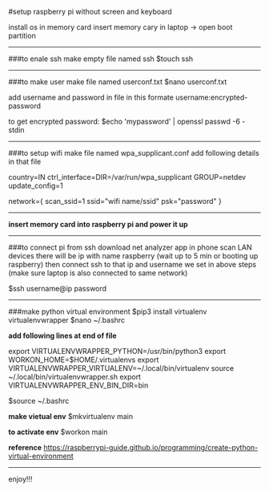 #setup raspberry pi without screen and keyboard

install os in memory card
insert memory cary in laptop -> open boot partition

-------------------------------------------------------------------

###to enale ssh
make empty file named ssh
$touch ssh

-------------------------------------------------------------------

###to make user
make file named userconf.txt
$nano userconf.txt

add username and password in file in this formate
username:encrypted-password

to get encrypted password:
$echo 'mypassword' | openssl passwd -6 -stdin

-------------------------------------------------------------------


###to setup wifi
make file named wpa_supplicant.conf
add following details in that file

country=IN
ctrl_interface=DIR=/var/run/wpa_supplicant GROUP=netdev
update_config=1

network={
    scan_ssid=1
    ssid="wifi name/ssid"
    psk="password"
}

------------------------------------------------------------------

**insert memory card into raspberry pi and power it up**

------------------------------------------------------------------

###to connect pi from ssh
download net analyzer app in phone
scan LAN devices
there will be ip with name raspberry (wait up to 5 min or booting up raspberry)
then connect ssh to that ip and username we set in above steps
(make sure laptop is also connected to same network)

$ssh username@ip
password

-----------------------------------------------------------------

###make python virtual environment
$pip3 install virtualenv virtualenvwrapper
$nano ~/.bashrc

**add following lines at end of file**

export VIRTUALENVWRAPPER_PYTHON=/usr/bin/python3
export WORKON_HOME=$HOME/.virtualenvs
export VIRTUALENVWRAPPER_VIRTUALENV=~/.local/bin/virtualenv
source ~/.local/bin/virtualenvwrapper.sh
export VIRTUALENVWRAPPER_ENV_BIN_DIR=bin

$source ~/.bashrc

**make vietual env**
$mkvirtualenv main

**to activate env**
$workon main

**reference** https://raspberrypi-guide.github.io/programming/create-python-virtual-environment

-----------------------------------------------------------------

enjoy!!!
